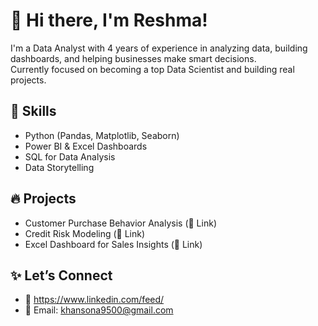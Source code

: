 # 👋 Hi there, I'm Reshma!

I'm a Data Analyst with 4 years of experience in analyzing data, building dashboards, and helping businesses make smart decisions.  
Currently focused on becoming a top Data Scientist and building real projects.

## 💼 Skills
- Python (Pandas, Matplotlib, Seaborn)
- Power BI & Excel Dashboards
- SQL for Data Analysis
- Data Storytelling

## 🔥 Projects
- Customer Purchase Behavior Analysis (🔗 Link)
- Credit Risk Modeling (🔗 Link)
- Excel Dashboard for Sales Insights (🔗 Link)

## ✨ Let’s Connect
- 💼 https://www.linkedin.com/feed/
- 📧 Email: khansona9500@gmail.com
